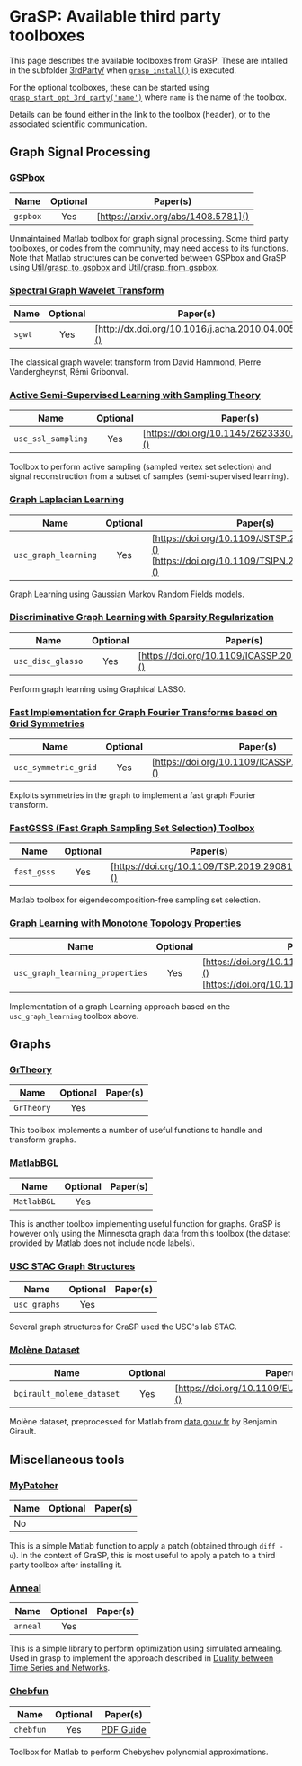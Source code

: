 # GraSP: Available third party toolboxes

This page describes the available toolboxes from GraSP.
These are intalled in the subfolder [3rdParty/](3rdParty/) when [`grasp_install()`](grasp_install.m) is executed.

For the optional toolboxes, these can be started using [`grasp_start_opt_3rd_party('name')`](grasp_start_opt_3rd_party.m) where `name` is the name of the toolbox.

Details can be found either in the link to the toolbox (header), or to the associated scientific communication.

## Graph Signal Processing

### [GSPbox](https://github.com/epfl-lts2/gspbox/)

Name | Optional | Paper(s)
---|:---:|---
`gspbox` | Yes | [https://arxiv.org/abs/1408.5781]()

Unmaintained Matlab toolbox for graph signal processing.
Some third party toolboxes, or codes from the community, may need access to its functions.
Note that Matlab structures can be converted between GSPbox and GraSP using [Util/grasp_to_gspbox](Util/grasp_to_gspbox.m) and [Util/grasp_from_gspbox](Util/grasp_from_gspbox.m).

### [Spectral Graph Wavelet Transform](https://wiki.epfl.ch/sgwt/)

Name | Optional | Paper(s)
---|:---:|---
`sgwt` | Yes | [http://dx.doi.org/10.1016/j.acha.2010.04.005]()

The classical graph wavelet transform from David Hammond, Pierre Vandergheynst, Rémi Gribonval.

### [Active Semi-Supervised Learning with Sampling Theory](https://github.com/STAC-USC/Active_SSL_with_Sampling_Theory/)

Name | Optional | Paper(s)
---|:---:|---
`usc_ssl_sampling` | Yes | [https://doi.org/10.1145/2623330.2623760]()

Toolbox to perform active sampling (sampled vertex set selection) and signal reconstruction from a subset of samples (semi-supervised learning).

### [Graph Laplacian Learning](https://github.com/STAC-USC/Graph_Learning/)

Name | Optional | Paper(s)
---|:---:|---
`usc_graph_learning` | Yes | [https://doi.org/10.1109/JSTSP.2017.2726975]() <br /> [https://doi.org/10.1109/TSIPN.2018.2872157]()

Graph Learning using Gaussian Markov Random Fields models.

### [Discriminative Graph Learning with Sparsity Regularization](https://github.com/STAC-USC/Disc-GLasso/)

Name | Optional | Paper(s)
---|:---:|---
`usc_disc_glasso` | Yes | [https://doi.org/10.1109/ICASSP.2017.7952698]()

Perform graph learning using Graphical LASSO.

### [Fast Implementation for Graph Fourier Transforms based on Grid Symmetries](https://github.com/STAC-USC/symmetric_grid/)

Name | Optional | Paper(s)
---|:---:|---
`usc_symmetric_grid` | Yes | [https://doi.org/10.1109/ICASSP.2017.7952929]()

Exploits symmetries in the graph to implement a fast graph Fourier transform.

### [FastGSSS (Fast Graph Sampling Set Selection) Toolbox](https://github.com/ychtanaka/FastGSSS/)

Name | Optional | Paper(s)
---|:---:|---
`fast_gsss` | Yes | [https://doi.org/10.1109/TSP.2019.2908129]()

Matlab toolbox for eigendecomposition-free sampling set selection.

### [Graph Learning with Monotone Topology Properties](https://github.com/STAC-USC/graph_learning_properties/)

Name | Optional | Paper(s)
---|:---:|---
`usc_graph_learning_properties` | Yes | [https://doi.org/10.1109/JSTSP.2017.2726975]() <br /> [https://doi.org/10.1109/TSP.2018.2813337]()

Implementation of a graph Learning approach based on the `usc_graph_learning` toolbox above.

## Graphs

### [GrTheory](https://www.mathworks.com/matlabcentral/fileexchange/4266-grtheory-graph-theory-toolbox)

Name | Optional | Paper(s)
---|:---:|---
`GrTheory` | Yes |

This toolbox implements a number of useful functions to handle and transform graphs.

### [MatlabBGL](https://www.mathworks.com/matlabcentral/fileexchange/10922-matlabbgl)

Name | Optional | Paper(s)
---|:---:|---
`MatlabBGL` | Yes | 

This is another toolbox implementing useful function for graphs.
GraSP is however only using the Minnesota graph data from this toolbox (the dataset provided by Matlab does not include node labels).


### [USC STAC Graph Structures](https://github.com/STAC-USC/GraphStructures/)

Name | Optional | Paper(s)
---|:---:|---
`usc_graphs` | Yes | 

Several graph structures for GraSP used the USC's lab STAC.

### [Molène Dataset](https://github.com/bgirault-usc/Molene-Dataset/)

Name | Optional | Paper(s)
---|:---:|---
`bgirault_molene_dataset` | Yes | [https://doi.org/10.1109/EUSIPCO.2015.7362637]()

Molène dataset, preprocessed for Matlab from [data.gouv.fr](https://www.data.gouv.fr/fr/datasets/donnees-horaires-des-55-stations-terrestres-de-la-zone-large-molene-sur-un-mois/) by Benjamin Girault.

## Miscellaneous tools

### [MyPatcher](https://github.com/bgirault-usc/MyPatcher)

Name | Optional | Paper(s)
---|:---:|---
| No |

This is a simple Matlab function to apply a patch (obtained through `diff -u`).
In the context of GraSP, this is most useful to apply a patch to a third party toolbox after installing it.
    
### [Anneal](https://www.mathworks.com/matlabcentral/fileexchange/10548-general-simulated-annealing-algorithm)

Name | Optional | Paper(s)
---|:---:|---
`anneal` | Yes | 

This is a simple library to perform optimization using simulated annealing.
Used in grasp to implement the approach described in [Duality between Time Series and Networks](https://doi.org/10.1371/journal.pone.0023378).

### [Chebfun](https://github.com/chebfun/chebfun/)

Name | Optional | Paper(s)
---|:---:|---
`chebfun` | Yes | [PDF Guide](https://www.chebfun.org/docs/guide/chebfun_guide.pdf)

Toolbox for Matlab to perform Chebyshev polynomial approximations.
